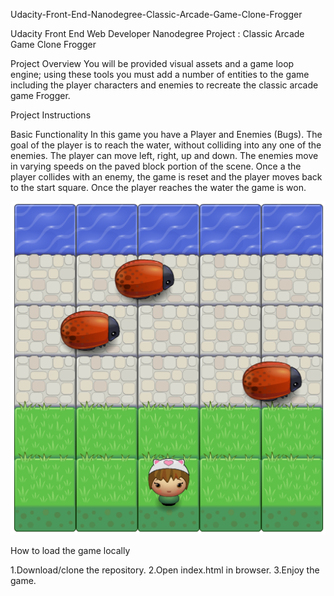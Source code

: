 Udacity-Front-End-Nanodegree-Classic-Arcade-Game-Clone-Frogger

Udacity Front End Web Developer Nanodegree Project : Classic Arcade Game Clone Frogger

Project Overview
You will be provided visual assets and a game loop engine; using these tools you must add a number of entities to the game including the player characters and enemies to recreate the classic arcade game Frogger.

Project Instructions

Basic Functionality
In this game you have a Player and Enemies (Bugs). The goal of the player is to reach the water, without colliding into any one of the enemies. The player can move left, right, up and down. The enemies move in varying speeds on the paved block portion of the scene. Once a the player collides with an enemy, the game is reset and the player moves back to the start square. Once the player reaches the water the game is won.

<img src="https://github.com/beingKHUSH/Classic-Arcade-Game/blob/master/images/GamwScreenshot.png" />

How to load the game locally

1.Download/clone the repository.
2.Open index.html in browser.
3.Enjoy the game.


